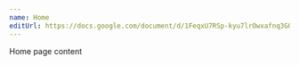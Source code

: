 ```yaml
---
name: Home
editUrl: https://docs.google.com/document/d/1FeqxU7RSp-kyu7lrOwxafnq3GQORM9vVo6BzH3BtGnc/edit
---
```


Home page content